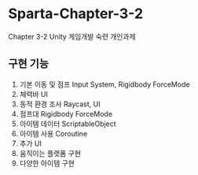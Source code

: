 # Sparta-Chapter-3-2
Chapter 3-2 Unity 게임개발 숙련 개인과제

## 구현 기능
1. 기본 이동 및 점프 Input System, Rigidbody ForceMode
2. 체력바 UI
3. 동적 환경 조사 Raycast, UI
4. 점프대 Rigidbody ForceMode
5. 아이템 데이터 ScriptableObject
6. 아이템 사용 Coroutine
7. 추가 UI
8. 움직이는 플랫폼 구현
9. 다양한 아이템 구현

